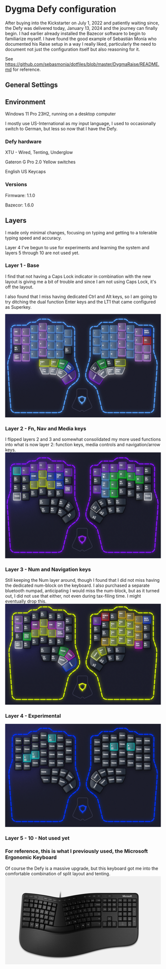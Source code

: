# Dygma Defy configuration

After buying into the Kickstarter on July 1, 2022 and patiently waiting since, the Defy was delivered today, January 13, 2024 and the journey can finally begin. I had earlier already installed the Bazecor software to begin to familiarize myself. I have found the good example of Sebastián Monía who documented his Raise setup in a way I really liked, particularly the need to document not just the configuration itself but also reasoning for it.

See https://github.com/sebasmonia/dotfiles/blob/master/DygmaRaise/README.md for reference.

## General Settings

## Environment
Windows 11 Pro 23H2, running on a desktop computer

I mostly use US-International as my input language, I used to occasionally switch to German, but less so now that I have the Defy.

### Defy hardware
XTU - Wired, Tenting, Underglow

Gateron G Pro 2.0 Yellow switches

English US Keycaps

### Versions
Firmware: 1.1.0

Bazecor: 1.6.0

## Layers

I made only minimal changes, focusing on typing and getting to a tolerable typing speed and accuracy.

Layer 4 I've begun to use for experiments and learning the system and layers 5 through 10 are not used yet.

### Layer 1 - Base
I find that not having a Caps Lock indicator in combination with the new layout is giving me a bit of trouble and since I am not using Caps Lock, it's off the layout.

I also found that I miss having dedicated Ctrl and Alt keys, so I am going to try ditching the dual function Enter keys and the LT1 that came configured as Superkey.

![Layer 1](Layer01-current.png)

### Layer 2 - Fn, Nav and Media keys
I flipped layers 2 and 3 and somewhat consolidated my more used functions into what is now layer 2: function keys, media controls and navigation/arrow keys.
![Layer 2](Layer02-current.png)

### Layer 3 - Num and Navigation keys
Still keeping the Num layer around, though I found that I did not miss having the dedicated num-block on the keyboard. I also purchased a separate bluetooth numpad, anticipating I would miss the num-block, but as it turned out, I did not use that either, not even during tax-filing time. I might eventually drop this.
![Layer 3](Layer03-current.png)

### Layer 4 - Experimental
![Layer 4](Layer04-current.png)

### Layer 5 - 10 - Not used yet

### For reference, this is what I previously used, the Microsoft Ergonomic Keyboard
Of course the Defy is a massive upgrade, but this keyboard got me into the comfortable combination of split layout and tenting.
![Microsoft Ergonomic Keyboard](Microsoft-Classic-Ergonomic-Keyboard.png)